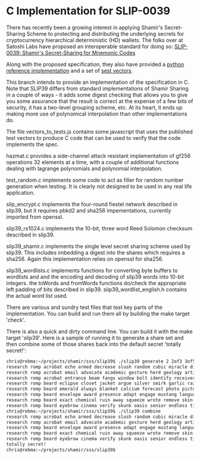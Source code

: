 # C Implementation for SLIP-0039

There has recently been a growing interest in applying Shamir's Secret-Sharing Scheme
to protecting and distributing the underlying secrets for cryptocurrency hierarchical
deterministic (HD) wallets. The folks over at Satoshi Labs have proposed an interoperable
standard for doing so:
[SLIP-0039: Shamir's Secret-Sharing for Mnemonic Codes](https://github.com/satoshilabs/slips/blob/master/slip-0039.md)

Along with the proposed specification, they also have provided a
[python reference implementation](https://github.com/trezor/python-shamir-mnemonic)
and a set of
[sest vectors](https://github.com/trezor/python-shamir-mnemonic/blob/master/vectors.json).

This branch intends to provide an implementation of the specification in C. Note that SLIP39
differs from standard implementations of Shamir Sharing in a couple of ways - it adds some
digest checking that allows you to give you some assurance that the result is correct at
the expense of a few bits of security, it has a two-level grouping scheme, etc. At its heart,
it ends up making more use of polynomical interpolation than other implementations do.

The file vectors_to_tests.js contains some javascript that uses the published test vectors
to produce C code that can be used to verify that the code implements the spec.

hazmat.c provides a side-channel attack resistant implementation of gf256 operations
32 elements at a time, with a couple of additional functions dealing with lagrange
polynomials and polynomial interpolation.

test_random.c implements some code to act as filler for random number generation when testing.
It is clearly not designed to be used in any real life application.

slip_encrypt.c implements the four-round fiestel network described in slip39, but it requires
pbkd2 and sha256 impementations, currently imported from openssl.

slip39_rs1024.c implements the 10-bit, three word Reed Solomon checksum described in slip39.

slip39_shamir.c implements the single level secret sharing scheme used by slip39. This includes
imbedding a digest into the shares which requires a sha256. Again this implementation relies
on openssl for sha256.

slip39_wordlists.c implements functions for converting byte buffers to wordlists and
and the encoding and decoding of slip39 words into 10-bit integers. the toWords and
fromWords functions do/check the appropriate left padding of bits described in slip39.
slip39_wordlist_english.h contains the actual word list used.

There are various and sundry test files that test key parts of the implementation. You can
build and run them all by building the make target 'check'.

There is also a quick and dirty command line. You can build it with the make target 'slip39'. Here
is a sample of running it to generate a share set and then combine some of those shares
back into the default secret 'totally secret!':
```bash
chris@rebma:~/projects/shamir/sss/slip39$ ./slip39 generate 2 2of3 3of5
research romp acrobat echo armed decrease slush random cubic miracle dive exchange biology strategy bulb idea shrimp likely machine starting
research romp acrobat email advocate academic gesture herd geology artist crystal liberty scandal smith amount costume endorse genuine steady have
research romp acrobat entrance beam fangs window bolt identify receiver large saver indicate view dive gesture believe salary prize laser
research romp beard eclipse closet jacket argue silver smirk garlic railroad tadpole wireless flame cover blessing worthy criminal penalty upgrade
research romp beard emerald always blanket calcium forecast photo picture election curly quarter coding equip beam always spray goat become
research romp beard envelope award presence adapt engage mustang language domestic ocean sympathy prisoner painting document username view mountain random
research romp beard exact chemical ruin away squeeze wrote remove skin hairy mouse syndrome royal easel airline ancestor famous favorite
research romp beard eyebrow cinema verify skunk oasis senior endless ting round ting sugar inherit sugar true image keyboard estimate
chris@rebma:~/projects/shamir/sss/slip39$ ./slip39 combine
research romp acrobat echo armed decrease slush random cubic miracle dive exchange biology strategy bulb idea shrimp likely machine starting
research romp acrobat email advocate academic gesture herd geology artist crystal liberty scandal smith amount costume endorse genuine steady have
research romp beard envelope award presence adapt engage mustang language domestic ocean sympathy prisoner painting document username view mountain random
research romp beard exact chemical ruin away squeeze wrote remove skin hairy mouse syndrome royal easel airline ancestor famous favorite
research romp beard eyebrow cinema verify skunk oasis senior endless ting round ting sugar inherit sugar true image keyboard estimate
totally secret!
chris@rebma:~/projects/shamir/sss/slip39$
```
